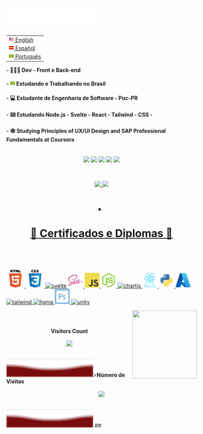 <img src="images/header_pt.svg"></img>
<table align="right">
 <tr><td><a href="README.md"><img src="images/us-flag.png" height="13"> English</a></td></tr>
 <tr><td><a href="README_sp.md"><img src="images/sp-flag.png" height="13"> Español</a></td></tr>
 <tr><td><a href="README_br.md"><img src="images/br-flag.png" height="13"> Português</a></td></tr>
</table>
<div class="left" align="left" display="flex" flex-direction="column">
 <h4>- 👨🏽‍💻 Dev - Front e Back-end</h4>
 <h4>- <img src="images/br-flag.png" height="13">  Estudando e Trabalhando no Brasil</h4>
 <h4>- 💻 Estudante de Engenharia de Software - Puc-PR</h4>
 <h4>- ⌨️ Estudando Node.js - Svelte - React - Tailwind - CSS -</h4>
 <h4>- 🕸️ Studying Principles of UX/UI Design and SAP Professional Fundamentals at Coursera</h4>
</div>
 <br>
 <div>
 <div class= "connectWithMe" align="center">
  <a href = "mailto:victorgabrielnamelo@gmail.com"><img src="https://img.shields.io/badge/-Gmail-%23333?style=for-the-badge&logo=gmail&logoColor=white" target="_blank"></a>
  <a href="https://www.linkedin.com/in/victorgnascimento/" target="_blank"><img src="https://img.shields.io/badge/-LinkedIn-%230077B5?style=for-the-badge&logo=linkedin&logoColor=white" target="_blank"></a>
  <a href="https://www.coursera.org/user/c64b35a0a3552907b1a917c0f2ec2f2d" target="_blank"><img src="https://img.shields.io/badge/Coursera-0056D2?style=for-the-badge&logo=Coursera&logoColor=white" target="_blank"></a>
  <a href="https://www.instagram.com/victorgbn_" target="_blank"><img src="https://img.shields.io/badge/-Instagram-%23E4405F?style=for-the-badge&logo=instagram&logoColor=white" target="_blank"></a>
  <a href="https://discord.gg/daXXcGSn" target="_blank"><img src="https://img.shields.io/badge/Discord-7289DA?style=for-the-badge&logo=discord&logoColor=white" target="_blank"></a> 
 </div>
  
  ##
 
 <br> 
 
 <div align="center">
  <a href="https://victorgabrielnascimento">
  <img height="180em" src="https://github-readme-stats.vercel.app/api?username=victorgabrielnascimento&show_icons=true&theme=tokyonight&include_all_commits=true&count_private=true"/>
  <img height="180em" src="https://github-readme-stats.vercel.app/api/top-langs/?username=victorgabrielnascimento&layout=compact&langs_count=7&theme=tokyonight"/>
</div>

 ##
<br>

<details align="center"> 
  <summary><h1>🥇 Certificados e Diplomas 🥇</h1></summary>

   <details>
    <summary><button>SHOW</button><img src="images/Courses/Coursera.png"></img></summary>
      <p>Minha experiência com o Coursera foi incrível! A plataforma me proporcionou uma oportunidade incrível de expandir meus conhecimentos e habilidades gratuitamente, apenas por compartilhar minha história de vida no programa de assistência financeira. Desde o momento em que comecei a explorar os cursos, fiquei cativado pela diversidade de disciplinas disponíveis. A interface amigável da plataforma facilitou a navegação e o acesso a materiais de curso de alta qualidade. Apreciei a flexibilidade de poder aprender no meu próprio ritmo, ajustando o curso à minha agenda lotada, e isso me fez acreditar que o Coursera é o melhor site para aprender tecnologia gratuitamente em toda a Internet.</p>
      <details>
       <summary><h3>Google Fundamentos de Suporte Técnico</h3></summary>
        <img src="images/Courses/Google.png"></img>
      </details>
      <details>
       <summary><h3>Google Fundamentos para gerenciamento de projetos</h3></summary>
        <img src="images/Courses/Google.png"></img>
      </details>
      <details>
       <summary><h3>Google Segurança de TI: defesa contra o digital</h3></summary>
        <img src="images/Courses/Google.png"></img>
      </details>
      <details>
       <summary><h3>IBM Full Stack Software Developer Assessment</h3></summary>
        <img src="images/Courses/IBM.png"></img>
      </details>

   </details>
   
   <details>
    <summary><button>SHOW</button><img src="images/Courses/NTTDATA.png"></img></summary>
      <details>
        <summary><h3> SAP ABAP Academy </h2></summary>
         <p>Tive a oportunidade de aprender a linguagem SAP direto da NTT DATA, foi uma academia de 1 mês, 4 horas por dia, passando por desafios, exercícios e um projeto final que simula um projeto real comum solicitado por empresas como desenvolvedor ABAP. Foi uma jornada incrível, fiz muito networking, aprendi com pessoas, ajudei pessoas e trouxe um pouco dessas pessoas para minha vida pessoal, essa academia me tornou um caçador de conhecimento e networking, nunca vou esquecer essa experiência.</p>
       </details>
   </details>

   <details>
    <summary><button>SHOW</button><img src="images/Courses/Work.png"></img></summary>
     <p>Recebi a oportunidade de estudar de graça nesta escola de tecnologia, preciso passar por uma entrevista por escrito contando a eles sobre mim e minha história, meus objetivos e o que essa oportunidade pode oferecer. Apenas algumas pessoas podiam passar e receber o auxílio para estudar na plataforma. Lá tem cursos incríveis para aprender desde crescimento pessoal até linguagens de programação ou software.</p>
      <details>
       <summary><h3>Sass</h3></summary>
      </details>
      <details>
       <summary><h3>Figma</h3></summary>
      </details>
      <details>
       <summary><h3>HTML 5</h3></summary>
      </details>
      <details>
       <summary><h3>Soft Skills</h3></summary>
      </details>
      <details>
       <summary><h3>Comunicação</h3></summary>
      </details>
      <details>
       <summary><h3>Google Cloud</h3></summary>
      </details>
      <details>
       <summary><h3>Liderança e Gestão de Pessoas</h3></summary>
      </details>
   </details> 

   <details>
    <summary><button>SHOW</button><img src="images/Courses/Bradesco.png"></img></summary>
    <p>A Fundação Bradesco oferece aos alunos todos os cursos gratuitamente em seu site, os cursos são muito úteis para aprender e aplicar todo o conhecimento adquirido no curso para fazer os exercícios e testes para ganhar os certificados do site, todos podem se inscrever para fazer o cursos e receba certificados gratuitamente e saiba mais sobre o que eles oferecem em seus cursos, eles possuem cursos para diversas áreas, desde TI até gestão empresarial!</p>
      <details>
        <summary><h3>HTML Avançado</h3></summary>
      </details>
      <details>
       <summary><h3>Projetos de Sistemas de TI</h3></summary>
      </details>
      <details>
       <summary><h3>Gerenciamento de projetos</h3></summary>
      </details>
      <details>
       <summary><h3>Introdução para HTML, CSS e JavaScript</h3></summary>
       </details>
   </details>
 
   <details>
    <summary><button >SHOW</button><img src="images/Courses/micr.png"></img></summary>
     <p>Na procura por me aperfeiçoar mais, tanto em skills quanto no mindset descobri esse programa, Brasil+ Digital com apoio da Microsoft, eles oferecem diversos cursos de qualidade com muita documentação e exercícios para os interessados de forma gratuita, alguns dos cursos não são traduzidos para todos os idiomas(o que não foi uma barreira para mim) mas existem uma vasta disponibilidade de conteúdo relevante de especializações diversas, eu decidi focar minhas forças em IA, a plataforma é ótima e bem completa, recomendo 100%!</p>
     <h4>IA para serviços financeiros</h4>
     <h4>Estratégia de IA para gerar valor comercial</h4>
     <h4>Princípios que orientam o uso responsável da IA</h4>
   </details>  
</details>
  
 ##
<br>
<div>
 <p align="left"> 
 <a href="https://www.w3.org/html/" target="_blank" rel="noreferrer"> <img src="https://raw.githubusercontent.com/devicons/devicon/master/icons/html5/html5-original-wordmark.svg" alt="html5" width="48" height="48"/> </a>
 <a href="https://www.w3schools.com/css/" target="_blank" rel="noreferrer"> <img src="https://raw.githubusercontent.com/devicons/devicon/master/icons/css3/css3-original-wordmark.svg" alt="css3" width="48" height="48"/> </a>
 <a href="https://svelte.dev" target="_blank" rel="noreferrer"> <img src="https://upload.wikimedia.org/wikipedia/commons/1/1b/Svelte_Logo.svg" alt="svelte" width="40" height="40"/> </a>
 <a href="https://sass-lang.com" target="_blank" rel="noreferrer"> <img src="https://raw.githubusercontent.com/devicons/devicon/master/icons/sass/sass-original.svg" alt="sass" width="40" height="40"/> </a>
 <a href="https://developer.mozilla.org/en-US/docs/Web/JavaScript" target="_blank" rel="noreferrer"> <img src="https://raw.githubusercontent.com/devicons/devicon/master/icons/javascript/javascript-original.svg" alt="javascript" width="40" height="40"/> </a>
 <a href="https://nodejs.org" target="_blank" rel="noreferrer"> <img src="https://raw.githubusercontent.com/devicons/devicon/master/icons/nodejs/nodejs-original.svg" alt="nodejs" width="40" height="40"/> </a>
 <a href="https://www.chartjs.org" target="_blank" rel="noreferrer"> <img src="https://www.chartjs.org/media/logo-title.svg" alt="chartjs" width="40" height="40"/> </a>
 <a href="https://reactjs.org/" target="_blank" rel="noreferrer"> <img src="https://raw.githubusercontent.com/devicons/devicon/master/icons/react/react-original-wordmark.svg" alt="react" width="40" height="40"/> </a>
 <a href="https://www.python.org" target="_blank" rel="noreferrer"> <img src="https://raw.githubusercontent.com/devicons/devicon/master/icons/python/python-original.svg" alt="python" width="40" height="40"/> </a>
  <img alt="von-AZ" height="40" width="40" src="https://raw.githubusercontent.com/devicons/devicon/master/icons/azure/azure-original.svg">
 <a href="https://tailwindcss.com/" target="_blank" rel="noreferrer"> <img src="https://www.vectorlogo.zone/logos/tailwindcss/tailwindcss-icon.svg" alt="tailwind" width="40" height="40"/> </a>
 <a href="https://www.figma.com/" target="_blank" rel="noreferrer"> <img src="https://www.vectorlogo.zone/logos/figma/figma-icon.svg" alt="figma" width="40" height="40"/> </a>
 <a href="https://www.photoshop.com/en" target="_blank" rel="noreferrer"> <img src="https://raw.githubusercontent.com/devicons/devicon/master/icons/photoshop/photoshop-line.svg" alt="photoshop" width="40" height="40"/> </a>
 <a href="https://unity.com/" target="_blank" rel="noreferrer"> <img src="https://www.vectorlogo.zone/logos/unity3d/unity3d-icon.svg" alt="unity" width="40" height="40"/> </a>
</p>
 
  <a href="https://www.instagram.com/victorgbn_/" target="_blank"><img align=right height="180" width="170" src="https://media.giphy.com/media/2bB04zzMxjTqHcYU95/giphy.gif" target="_blank"></a> 
</div>
  
  ##

 <br><p align="center"><b>Visitors Count</b></p>  
<p align="center"><img align="center" src="https://profile-counter.glitch.me/{victorgabrielnascimento}/count.svg" /></p> 
<br></div>
<img src="images/header_end.svg"></img>><b>Número de Visitas</b></p>  
<p align="center"><img align="center" src="https://profile-counter.glitch.me/{victorgabrielnascimento}/count.svg" /></p> 
<br></div>
<img src="images/header_end.svg"></img>
  ##
